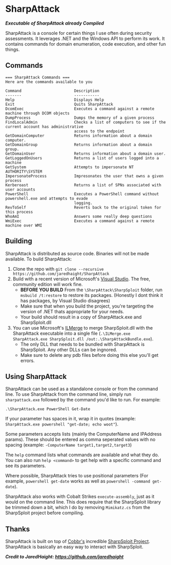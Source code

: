 # SharpAttack
***Executable of SharpAttack already Compiled***


SharpAttack is a console for certain things I use often during security assessments. It leverages .NET and the Windows API to perform its work. It contains commands for domain enumeration, code execution, and other fun things.

## Commands
```
=== SharpAttack Commands ===
Here are the commands available to you

Command                       Description
-------                       -----------
Help                          Displays Help
Exit                          Quits SharpAttack
DcomExec                      Executes a command against a remote machine through DCOM objects
DumpProcess                   Dumps the memory of a given process
FindLocalAdmin                Checks a list of computers to see if the current account has administrative
                              access to the endpoint
GetDomainComputer             Returns information about a domain computer.
GetDomainGroup                Returns information about a domain group.
GetDomainUser                 Returns information about a domain user.
GetLoggedOnUsers              Returns a list of users logged into a machine
GetSystem                     Attempts to impersonate NT AUTHORITY\SYSTEM
ImpersonateProcess            Impresonates the user that owns a given process
Kerberoast                    Returns a list of SPNs associated with user accounts
PowerShell                    Executes a PowerShell command without powershell.exe and attempts to evade
                              logging.
RevToSelf                     Reverts back to the original token for this process
WhoAmI                        Answers some really deep questions
WmiExec                       Executes a command against a remote machine over WMI
```

## Building

SharpAttack is distributed as source code. Binaries will not be made available. To build SharpAttack:

1. Clone the repo with `git clone --recursive https://github.com/jaredhaight/SharpAttack`
2. Build with a recent version of Microsoft's [Visual Studio](https://visualstudio.microsoft.com/vs/). The free, community edition will work fine. 
    * **BEFORE YOU BUILD** From the `\SharpAttack\SharpSploit` folder, run `msbuild /t:restore` to restore its packages. (Honestly I dont think it has packages, by Visual Studio disagrees)
    * Make sure that when you build the project, you're targeting the version of .NET thats appropriate for your needs. 
    * Your build should result in a copy of SharpAttack.exe and SharpSploit.dll
4. You can use Microsoft's [ILMerge](https://www.microsoft.com/en-us/download/details.aspx?id=17630) to merge SharpSploit.dll with the SharpAttack executable into a single file (`.\ILMerge.exe SharpAttack.exe SharpSploit.dll /out:.\SharpAttackBundle.exe`). 
    * The only DLL that needs to be bundled with SharpAttack is SharpSploit. Any other DLLs can be ingnored. 
    * Make sure to delete any pdb files before doing this else you'll get errors.

## Using SharpAttack
SharpAttack can be used as a standalone console or from the command line. To use SharpAttack from the command line, simply run `sharpattack.exe` followed by the command you'd like to run. For example:

```
.\SharpAttack.exe PowerShell Get-Date
```

If your parameter has spaces in it, wrap it in quotes (example: `SharpAttack.exe powershell "get-date; echo woot"`).

Some parameters accepts lists (mainly the ComputerName and IPAddress params). These should be entered as comma seperated values with no spacing (example: `-ComputerName target1,target2,target3`)

The `help` command lists what commands are available and what they do. You can also run `help <command>` to get help with a specific command and see its parameters.

Where possible, SharpAttack tries to use positional parameters (For example, `powershell get-date` works as well as `powershell -command get-date`). 

SharpAttack also works with Cobalt Strikes `execute-assembly`, just as it would on the command line. This does require that the SharpSploit library be trimmed down a bit, which I do by removing `Mimikatz.cs` from the SharpSploit project before compiling.

## Thanks
SharpAttack is built on top of [Cobbr's](https://twitter.com/cobbr_io) incredible [SharpSploit Project](https://github.com/cobbr/SharpSploit). SharpAttack is basically an easy way to interact with SharpSploit.


***Credit to JaredHaight: https://github.com/jaredhaight***
